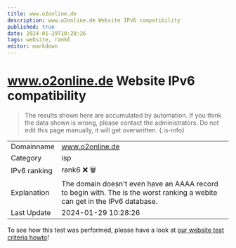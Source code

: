 ```yaml
---
title: www.o2online.de
description: www.o2online.de Website IPv6 compatibility
published: true
date: 2024-01-29T10:28:26
tags: website, rank6
editor: markdown
---
```


# www.o2online.de Website IPv6 compatibility

> The results shown here are accumulated by automation. If you think the data shown is wrong, please contact the administrators. 
> Do not edit this page manually, it will get overwritten.
{.is-info}


|   |   |
| - | - |
| Domainname | www.o2online.de
| Category | isp |
| IPv6 ranking | rank6 :x: :wastebasket: |
| Explanation | The domain doesn't even have an AAAA record to begin with. The is the worst ranking a webite can get in the IPv6 database. |
| Last Update | 2024-01-29 10:28:26 |

To see how this test was performed, please have a look at [our website test criteria howto](/howto/testcriteria/website)!

